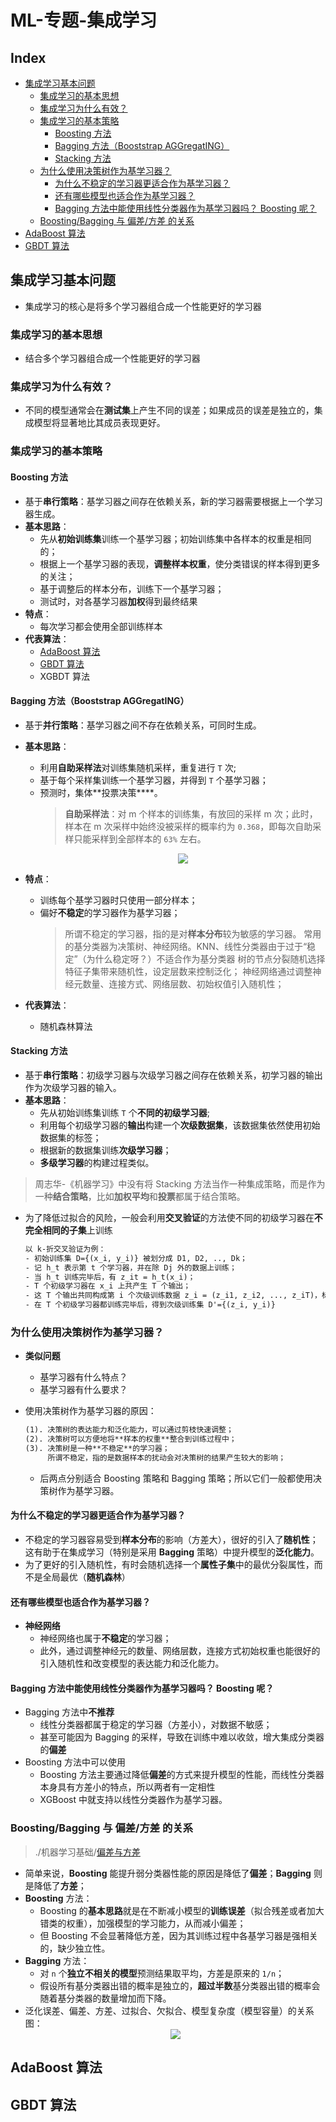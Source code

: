 ML-专题-集成学习
===

Index
---
<!-- TOC -->

- [集成学习基本问题](#集成学习基本问题)
  - [集成学习的基本思想](#集成学习的基本思想)
  - [集成学习为什么有效？](#集成学习为什么有效)
  - [集成学习的基本策略](#集成学习的基本策略)
    - [Boosting 方法](#boosting-方法)
    - [Bagging 方法（Booststrap AGGregatING）](#bagging-方法booststrap-aggregating)
    - [Stacking 方法](#stacking-方法)
  - [为什么使用决策树作为基学习器？](#为什么使用决策树作为基学习器)
    - [为什么不稳定的学习器更适合作为基学习器？](#为什么不稳定的学习器更适合作为基学习器)
    - [还有哪些模型也适合作为基学习器？](#还有哪些模型也适合作为基学习器)
    - [Bagging 方法中能使用线性分类器作为基学习器吗？ Boosting 呢？](#bagging-方法中能使用线性分类器作为基学习器吗-boosting-呢)
  - [Boosting/Bagging 与 偏差/方差 的关系](#boostingbagging-与-偏差方差-的关系)
- [AdaBoost 算法](#adaboost-算法)
- [GBDT 算法](#gbdt-算法)

<!-- /TOC -->

## 集成学习基本问题
- 集成学习的核心是将多个学习器组合成一个性能更好的学习器

### 集成学习的基本思想
- 结合多个学习器组合成一个性能更好的学习器

### 集成学习为什么有效？
- 不同的模型通常会在**测试集**上产生不同的误差；如果成员的误差是独立的，集成模型将显著地比其成员表现更好。

### 集成学习的基本策略

#### Boosting 方法
- 基于**串行策略**：基学习器之间存在依赖关系，新的学习器需要根据上一个学习器生成。
- **基本思路**：
  - 先从**初始训练集**训练一个基学习器；初始训练集中各样本的权重是相同的；
  - 根据上一个基学习器的表现，**调整样本权重**，使分类错误的样本得到更多的关注；
  - 基于调整后的样本分布，训练下一个基学习器；
  - 测试时，对各基学习器**加权**得到最终结果
- **特点**：
  - 每次学习都会使用全部训练样本
- **代表算法**：
  - [AdaBoost 算法](#adaboost-算法)
  - [GBDT 算法](#gbdt-算法)
  - XGBDT 算法

#### Bagging 方法（Booststrap AGGregatING）
- 基于**并行策略**：基学习器之间不存在依赖关系，可同时生成。
- **基本思路**：
  - 利用**自助采样法**对训练集随机采样，重复进行 `T` 次;
  - 基于每个采样集训练一个基学习器，并得到 `T` 个基学习器；
  - 预测时，集体**投票决策****。
    > **自助采样法**：对 m 个样本的训练集，有放回的采样 m 次；此时，样本在 m 次采样中始终没被采样的概率约为 `0.368`，即每次自助采样只能采样到全部样本的 `63%` 左右。
      <div align="center"><a href="http://www.codecogs.com/eqnedit.php?latex=\fn_jvn&space;\lim_{m\to\infty}\left&space;(&space;1-\frac{1}{m}&space;\right&space;)^m\rightarrow&space;\frac{1}{e}\approx&space;0.368"><img src="../_assets/公式_20180902220459.png" height="" /></a></div>

- **特点**：
  - 训练每个基学习器时只使用一部分样本；
  - 偏好**不稳定**的学习器作为基学习器；
    > 所谓不稳定的学习器，指的是对**样本分布**较为敏感的学习器。
    > 常用的基分类器为决策树、神经网络。KNN、线性分类器由于过于“稳定”（为什么稳定呀？）不适合作为基分类器
      > 树的节点分裂随机选择特征子集带来随机性，设定层数来控制泛化；
      > 神经网络通过调整神经元数量、连接方式、网络层数、初始权值引入随机性；
- **代表算法**：
  - 随机森林算法  

#### Stacking 方法
- 基于**串行策略**：初级学习器与次级学习器之间存在依赖关系，初学习器的输出作为次级学习器的输入。
- **基本思路**：
  - 先从初始训练集训练 `T` 个**不同的初级学习器**;
  - 利用每个初级学习器的**输出**构建一个**次级数据集**，该数据集依然使用初始数据集的标签；
  - 根据新的数据集训练**次级学习器**；
  - **多级学习器**的构建过程类似。
> 周志华-《机器学习》中没有将 Stacking 方法当作一种集成策略，而是作为一种**结合策略**，比如**加权平均**和**投票**都属于结合策略。

- 为了降低过拟合的风险，一般会利用**交叉验证**的方法使不同的初级学习器在**不完全相同的子集**上训练
  ```tex
  以 k-折交叉验证为例：
  - 初始训练集 D={(x_i, y_i)} 被划分成 D1, D2, .., Dk；
  - 记 h_t 表示第 t 个学习器，并在除 Dj 外的数据上训练；
  - 当 h_t 训练完毕后，有 z_it = h_t(x_i)；
  - T 个初级学习器在 x_i 上共产生 T 个输出；
  - 这 T 个输出共同构成第 i 个次级训练数据 z_i = (z_i1, z_i2, ..., z_iT)，标签依然为 y_i；
  - 在 T 个初级学习器都训练完毕后，得到次级训练集 D'={(z_i, y_i)}
  ```

### 为什么使用决策树作为基学习器？
- **类似问题**
  - 基学习器有什么特点？
  - 基学习器有什么要求？

- 使用决策树作为基学习器的原因：
  ```tex
  (1). 决策树的表达能力和泛化能力，可以通过剪枝快速调整；
  (2). 决策树可以方便地将**样本的权重**整合到训练过程中；
  (3). 决策树是一种**不稳定**的学习器；
       所谓不稳定，指的是数据样本的扰动会对决策树的结果产生较大的影响；
  ```
  - 后两点分别适合 Boosting 策略和 Bagging 策略；所以它们一般都使用决策树作为基学习器。
  
#### 为什么不稳定的学习器更适合作为基学习器？
- 不稳定的学习器容易受到**样本分布**的影响（方差大），很好的引入了**随机性**；这有助于在集成学习（特别是采用 **Bagging** 策略）中提升模型的**泛化能力**。
- 为了更好的引入随机性，有时会随机选择一个**属性子集**中的最优分裂属性，而不是全局最优（**随机森林**）

#### 还有哪些模型也适合作为基学习器？
- **神经网络**
  - 神经网络也属于**不稳定**的学习器；
  - 此外，通过调整神经元的数量、网络层数，连接方式初始权重也能很好的引入随机性和改变模型的表达能力和泛化能力。

#### Bagging 方法中能使用线性分类器作为基学习器吗？ Boosting 呢？
- Bagging 方法中**不推荐**
  - 线性分类器都属于稳定的学习器（方差小），对数据不敏感；
  - 甚至可能因为 Bagging 的采样，导致在训练中难以收敛，增大集成分类器的**偏差**
- Boosting 方法中可以使用
  - Boosting 方法主要通过降低**偏差**的方式来提升模型的性能，而线性分类器本身具有方差小的特点，所以两者有一定相性
  - XGBoost 中就支持以线性分类器作为基学习器。

### Boosting/Bagging 与 偏差/方差 的关系
> ./机器学习基础/[偏差与方差](./ML-A-机器学习基础.md#偏差与方差)

- 简单来说，**Boosting** 能提升弱分类器性能的原因是降低了**偏差**；**Bagging** 则是降低了**方差**；
- **Boosting** 方法：
  - Boosting 的**基本思路**就是在不断减小模型的**训练误差**（拟合残差或者加大错类的权重），加强模型的学习能力，从而减小偏差；
  - 但 Boosting 不会显著降低方差，因为其训练过程中各基学习器是强相关的，缺少独立性。
- **Bagging** 方法：
  - 对 `n` 个**独立不相关的模型**预测结果取平均，方差是原来的 `1/n`；
  - 假设所有基分类器出错的概率是独立的，**超过半数**基分类器出错的概率会随着基分类器的数量增加而下降。
- 泛化误差、偏差、方差、过拟合、欠拟合、模型复杂度（模型容量）的关系图：
  <div align="center"><img src="../_assets/TIM截图20180817214034.png" height="" /></div>

## AdaBoost 算法

## GBDT 算法
